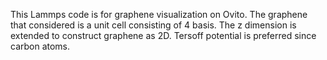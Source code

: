 This Lammps code is for graphene visualization on Ovito. 
The graphene that considered is a unit cell consisting of 4 basis.
The z dimension is extended to construct graphene as 2D.
Tersoff potential is preferred since carbon atoms.
